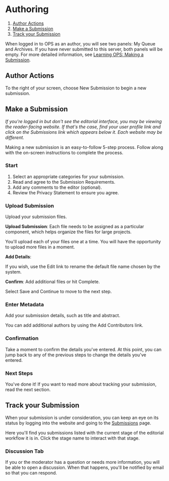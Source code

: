 # Authoring

1. [Author Actions](authoring#author-actions)
1. [Make a Submission](authoring#make-submission)
1. [Track your Submission](authoring#track-submission)

When logged in to OPS as an author, you will see two panels: My Queue and Archives. If you have never submitted to this server, both panels will be empty. For more detailed information, see [Learning OPS: Making a Submission](https://docs.pkp.sfu.ca/learning-ops/en/editorial-workflow#making-a-submission).

## <a name="author-actions"></a>Author Actions
To the right of your screen, choose New Submission to begin a new submission.

## <a name="make-submission"></a>Make a Submission

*If you're logged in but don't see the editorial interface, you may be viewing the reader-facing website. If that's the case, find your user profile link and click on the Submissions link which appears below it. Each website may be different.*

Making a new submission is an easy-to-follow 5-step process. Follow along with the on-screen instructions to complete the process.

### <a name="start"></a>Start

1. Select an appropriate categories for your submission.
1. Read and agree to the Submission Requirements.
1. Add any comments to the editor (optional).
1. Review the Privacy Statement to ensure you agree.

### <a name="upload-submission"></a>Upload Submission

Upload your submission files.

**Upload Submission**: Each file needs to be assigned as a particular component, which helps organize the files for large projects.

You'll upload each of your files one at a time. You will have the opportunity to upload more files in a moment.

**Add Details**:

If you wish, use the Edit link to rename the default file name chosen by the system.

**Confirm**: Add additional files or hit Complete.

Select Save and Continue to move to the next step.

### <a name="enter-metadata"></a>Enter Metadata

Add your submission details, such as title and abstract.

You can add additional authors by using the Add Contributors link.

### <a name="confirmation"></a>Confirmation

Take a moment to confirm the details you've entered. At this point, you can jump back to any of the previous steps to change the details you've entered.

### <a name="next-steps"></a>Next Steps

You've done it! If you want to read more about tracking your submission, read the next section.

## <a name="track-submission"></a>Track your Submission

When your submission is under consideration, you can keep an eye on its status by logging into the website and going to the [Submissions](submissions) page.

Here you'll find you submissions listed with the current stage of the editorial workflow it is in. Click the stage name to interact with that stage.

### <a name="track-submission-discussions"></a>Discussion Tab

If you or the moderator has a question or needs more information, you will be able to open a discussion. When that happens, you'll be notified by email so that you can respond.

